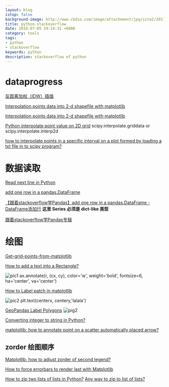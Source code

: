 ```yaml
---
layout: blog
istop: false
background-image: http://www.cbdio.com/image/attachement/jpg/site2/20170810/f04da2247c301af63d0815.jpg
title: python-stackoverflow
date: 2018-07-05 19:14:31 +0800
category: tools
tags: 
- python
- stackoverflow
keywords: python
description: stackoverflow of python
---
```



# dataprogress
[反距离加权（IDW）插值](https://stackoverflow.com/questions/3104781/inverse-distance-weighted-idw-interpolation-with-python)

[Interpolation points data into 2-d shapefile with matplotlib](https://stackoverflow.com/questions/41315583/interpolation-points-data-into-2-d-shapefile-with-matplotlib)

[Interpolation points data into 2-d shapefile with matplotlib](https://stackoverflow.com/questions/41315583/interpolation-points-data-into-2-d-shapefile-with-matplotlib)

[Python interpolate point value on 2D grid](https://stackoverflow.com/questions/42504987/python-interpolate-point-value-on-2d-grid)  scipy.interpolate.griddata or scipy.interpolate.interp2d

[how to interpolate points in a specific interval on a plot formed by loading a txt file in to scipy program?](https://stackoverflow.com/questions/16070219/how-to-interpolate-points-in-a-specific-interval-on-a-plot-formed-by-loading-a-t)

# 数据读取
[Read next line in Python](https://stackoverflow.com/questions/33853900/read-next-line-in-python?rq=1)

[add one row in a pandas.DataFrame](https://stackoverflow.com/questions/10715965/add-one-row-in-a-pandas-dataframe)

[【跟着stackoverflow学Pandas】add one row in a pandas.DataFrame -DataFrame添加行](https://blog.csdn.net/tanzuozhev/article/details/76735660)   **这里 Series 必须是 dict-like 类型**

[跟着stackoverflow学Pandas专辑](https://blog.csdn.net/column/details/16726.html)

# 绘图
[Get-grid-points-from-matplotlib](https://stackoverflow.com/questions/29493591/get-grid-points-from-matplotlib)

[How to add a text into a Rectangle?](https://stackoverflow.com/questions/14531346/how-to-add-a-text-into-a-rectangle)

![pic1](https://i.stack.imgur.com/Lq2oa.png)
ax.annotate(r, (cx, cy), color='w', weight='bold', 
                fontsize=6, ha='center', va='center')

[How to Label patch in matplotlib](https://stackoverflow.com/questions/32785705/how-to-label-patch-in-matplotlib)

![pic2](https://i.stack.imgur.com/EvAKd.png)
plt.text(centerx, centery,'lalala')

[GeoPandas Label Polygons](https://stackoverflow.com/questions/38899190/geopandas-label-polygons)
![pig2](https://i.stack.imgur.com/tIzZp.png)

[Converting integer to string in Python?](https://stackoverflow.com/questions/961632/converting-integer-to-string-in-python)

[matplotlib: how to annotate point on a scatter automatically placed arrow?](https://stackoverflow.com/questions/9074996/matplotlib-how-to-annotate-point-on-a-scatter-automatically-placed-arrow/9082675#9082675)
## zorder 绘图顺序
[Matplotlib: how to adjust zorder of second legend?](https://stackoverflow.com/questions/25829736/matplotlib-how-to-adjust-zorder-of-second-legend)

[How to force errorbars to render last with Matplotlib](https://stackoverflow.com/questions/14003572/how-to-force-errorbars-to-render-last-with-matplotlib)

[How to zip two lists of lists in Python?](https://stackoverflow.com/questions/7474717/how-to-zip-two-lists-of-lists-in-python)
[Any way to zip to list of lists?](https://stackoverflow.com/questions/6930479/any-way-to-zip-to-list-of-lists)
